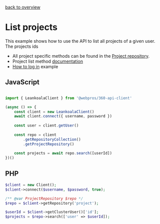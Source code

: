 [back to overview](../../readme.md)
# List projects

This example shows how to use the API to list all projects of a given user. The projects ids 

- All project specific methods can be found in the [Project repository](../../Repositories/ProjectRepository.md).
- Project list method [documentation](../../Repositories/ProjectRepository.md#search)
- [How to log in](../create/login.md) example

## JavaScript

```javascript

import { LeankoalaClient } from '@webpros/360-api-client'

(async () => {
    const client = new LeankoalaClient()
    await client.connect({ username, password })
    
    const user = client.getUser()
    
    const repo = client
        .getRepositoryCollection()
        .getProjectRepository()
        
    const projects = await repo.search([userId])
})()
```

## PHP

```php
$client = new Client();
$client->connect($username, $password, true);

/** @var ProjectRepository $repo */
$repo = $client->getRepository('project');

$userId = $client->getClusterUser()['id'];
$projects = $repo->search(['user' => $userId]);
```

